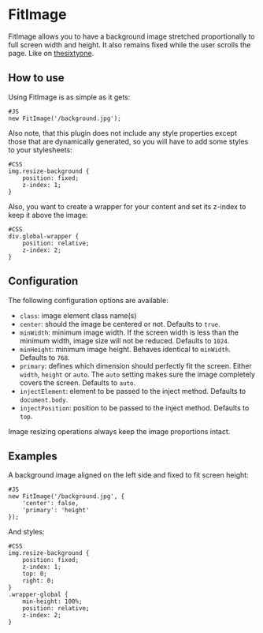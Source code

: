 FitImage
===========

FitImage allows you to have a background image stretched proportionally to full
screen width and height. It also remains fixed while the user scrolls the page.
Like on [thesixtyone](http://thesixtyone.com/).

How to use
----------

Using FitImage is as simple as it gets:

    #JS
    new FitImage('/background.jpg');

Also note, that this plugin does not include any style properties except those
that are dynamically generated, so you will have to add some styles to your
stylesheets:

    #CSS
    img.resize-background {
        position: fixed;
        z-index: 1;
    }

Also, you want to create a wrapper for your content and set its z-index to keep
it above the image:

    #CSS
    div.global-wrapper {
        position: relative;
        z-index: 2;
    }

Configuration
-------------

The following configuration options are available:

* `class`: image element class name(s)
* `center`: should the image be centered or not. Defaults to `true`.
* `minWidth`: minimum image width. If the screen width is less than the minimum width, image size will not be reduced. Defaults to `1024`.
* `minHeight`: minimum image height. Behaves identical to `minWidth`. Defaults to `768`.
* `primary`: defines which dimension should perfectly fit the screen. Either `width`, `height` or `auto`. The `auto` setting makes sure the image completely covers the screen. Defaults to `auto`.
* `injectElement`: element to be passed to the inject method. Defaults to `document.body`.
* `injectPosition`: position to be passed to the inject method. Defaults to `top`.

Image resizing operations always keep the image proportions intact.

Examples
--------

A background image aligned on the left side and fixed to fit screen height:

    #JS
    new FitImage('/background.jpg', {
        'center': false,
        'primary': 'height'
    });

And styles:

    #CSS
    img.resize-background {
        position: fixed;
        z-index: 1;
        top: 0;
        right: 0;
    }
    .wrapper-global {
        min-height: 100%;
        position: relative;
        z-index: 2;
    }
